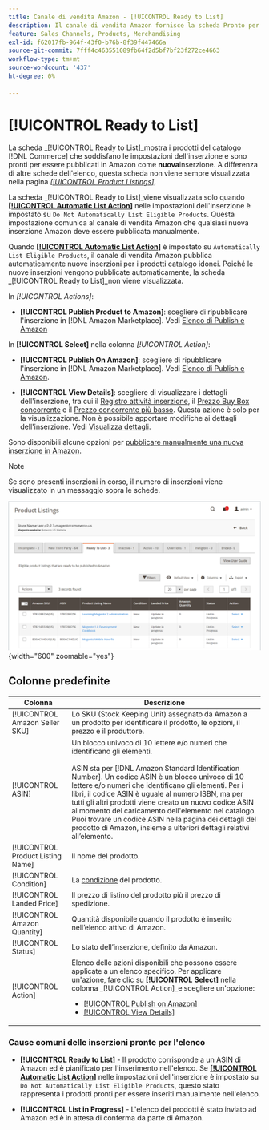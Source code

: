 ```yaml
---
title: Canale di vendita Amazon - [!UICONTROL Ready to List]
description: Il canale di vendita Amazon fornisce la scheda Pronto per l’elenco per aiutarti a esaminare i prodotti Commerce che soddisfano i requisiti di idoneità ma che non vengono elencati automaticamente.
feature: Sales Channels, Products, Merchandising
exl-id: f62017fb-964f-43f0-b76b-8f39f447466a
source-git-commit: 7fff4c463551089fb64f2d5bf7bf23f272ce4663
workflow-type: tm+mt
source-wordcount: '437'
ht-degree: 0%

---
```


# [!UICONTROL Ready to List]

La scheda _[!UICONTROL Ready to List]_mostra i prodotti del catalogo [!DNL Commerce] che soddisfano le impostazioni dell&#39;inserzione e sono pronti per essere pubblicati in Amazon come **nuova**inserzione. A differenza di altre schede dell&#39;elenco, questa scheda non viene sempre visualizzata nella pagina [_[!UICONTROL Product Listings]_](./managing-product-listings.md).

La scheda _[!UICONTROL Ready to List]_viene visualizzata solo quando [**[!UICONTROL Automatic List Action]**](./product-listing-actions.md) nelle impostazioni dell&#39;inserzione è impostato su `Do Not Automatically List Eligible Products`. Questa impostazione comunica al canale di vendita Amazon che qualsiasi nuova inserzione Amazon deve essere pubblicata manualmente.

Quando [**[!UICONTROL Automatic List Action]**](./product-listing-actions.md) è impostato su `Automatically List Eligible Products`, il canale di vendita Amazon pubblica automaticamente nuove inserzioni per i prodotti catalogo idonei. Poiché le nuove inserzioni vengono pubblicate automaticamente, la scheda _[!UICONTROL Ready to List]_non viene visualizzata.

In _[!UICONTROL Actions]_:

- **[!UICONTROL Publish Product to Amazon]**: scegliere di ripubblicare l&#39;inserzione in [!DNL Amazon Marketplace]. Vedi [Elenco di Publish e Amazon](./publish-listings-manually.md)

In **[!UICONTROL Select]** nella colonna _[!UICONTROL Action]_:

- **[!UICONTROL Publish On Amazon]**: scegliere di ripubblicare l&#39;inserzione in [!DNL Amazon Marketplace]. Vedi [Elenco di Publish e Amazon](./publish-listings-manually.md).

- **[!UICONTROL View Details]**: scegliere di visualizzare i dettagli dell&#39;inserzione, tra cui il [Registro attività inserzione](./product-listing-details.md#listing-activity-log), il [Prezzo Buy Box concorrente](./product-listing-details.md#buy-box-competitor-pricing) e il [Prezzo concorrente più basso](./product-listing-details.md#lowest-competitor-pricing). Questa azione è solo per la visualizzazione. Non è possibile apportare modifiche ai dettagli dell&#39;inserzione. Vedi [Visualizza dettagli](./product-listing-details.md).

Sono disponibili alcune opzioni per [pubblicare manualmente una nuova inserzione in Amazon](./publish-listings-manually.md).

>[!NOTE]
>Se sono presenti inserzioni in corso, il numero di inserzioni viene visualizzato in un messaggio sopra le schede.

![Pronto per l&#39;elenco](assets/amazon-ready-to-list.png){width="600" zoomable="yes"}

## Colonne predefinite

| Colonna | Descrizione |
|-----------------------------------|------------------------------------------------------------------------------------------------------------------------------------------------------------------------------------------------------------------------------------------------------------------------------------------------------------------------------------------------------------------------------------------------------------------------------------------------------------------------------------------|
| [!UICONTROL Amazon Seller SKU] | Lo SKU (Stock Keeping Unit) assegnato da Amazon a un prodotto per identificare il prodotto, le opzioni, il prezzo e il produttore. |
| [!UICONTROL ASIN] | Un blocco univoco di 10 lettere e/o numeri che identificano gli elementi.<br><br>ASIN sta per [!DNL Amazon Standard Identification Number]. Un codice ASIN è un blocco univoco di 10 lettere e/o numeri che identificano gli elementi. Per i libri, il codice ASIN è uguale al numero ISBN, ma per tutti gli altri prodotti viene creato un nuovo codice ASIN al momento del caricamento dell&#39;elemento nel catalogo. Puoi trovare un codice ASIN nella pagina dei dettagli del prodotto di Amazon, insieme a ulteriori dettagli relativi all’elemento. |
| [!UICONTROL Product Listing Name] | Il nome del prodotto. |
| [!UICONTROL Condition] | La [condizione](./product-listing-condition.md) del prodotto. |
| [!UICONTROL Landed Price] | Il prezzo di listino del prodotto più il prezzo di spedizione. |
| [!UICONTROL Amazon Quantity] | Quantità disponibile quando il prodotto è inserito nell’elenco attivo di Amazon. |
| [!UICONTROL Status] | Lo stato dell’inserzione, definito da Amazon. |
| [!UICONTROL Action] | Elenco delle azioni disponibili che possono essere applicate a un elenco specifico. Per applicare un&#39;azione, fare clic su **[!UICONTROL Select]** nella colonna _[!UICONTROL Action]_e scegliere un&#39;opzione:<ul><li>[[!UICONTROL Publish on Amazon]](./publish-listings-manually.md)</li><li>[[!UICONTROL View Details]](./product-listing-details.md)</li></ul> |

### Cause comuni delle inserzioni pronte per l&#39;elenco

- **[!UICONTROL Ready to List]** - Il prodotto corrisponde a un ASIN di Amazon ed è pianificato per l&#39;inserimento nell&#39;elenco. Se [**[!UICONTROL Automatic List Action]**](./product-listing-actions.md) nelle impostazioni dell&#39;inserzione è impostato su `Do Not Automatically List Eligible Products`, questo stato rappresenta i prodotti pronti per essere inseriti manualmente nell&#39;elenco.

- **[!UICONTROL List in Progress]** - L&#39;elenco dei prodotti è stato inviato ad Amazon ed è in attesa di conferma da parte di Amazon.
